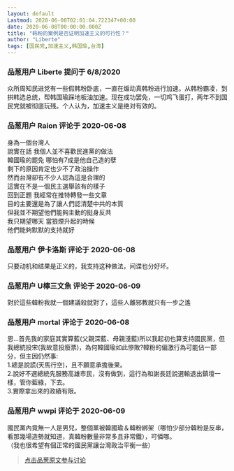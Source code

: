 ```yaml
---
layout: default
Lastmod: 2020-06-08T02:01:04.722347+00:00
date: 2020-06-08T00:00:00.000Z
title: "韩粉的案例是否证明加速主义的可行性？"
author: "Liberte"
tags: [国民党,加速主义,韩国瑜,台湾]
---
```



### 品葱用户 **Liberte** 提问于 6/8/2020
    
众所周知民进党有一些假韩粉卧底，一直在煽动真韩粉进行加速。从韩粉霸凌，到拱韩选总统，帮韩国瑜踩地板油加速。现在成功罢免，一切鸡飞蛋打，两年不到国民党就被彻底玩残。个人认为，加速主义是绝对有效的。
    
                

### 品葱用户 **Raion** 评论于 2020-06-08
        
身為一個台灣人  
說實在話 我個人並不喜歡民進黨的做法  
韓國瑜的罷免 哪怕有7成是他自己造的孽  
剩下的原因肯定也少不了政治操作  
然而台灣卻有不少人認為這是合理的  
這實在不是一個民主選舉該有的樣子  
回到正題 我經常在推特轉發一些文章  
目的主要還是為了讓人們認清楚中共的本質  
但我並不期望他們能夠主動的挺身反共  
我只期望哪天 當狼煙升起的時候  
他們能夠默默的支持就好
        
                

### 品葱用户 **伊卡洛斯** 评论于 2020-06-08
        
只要动机和结果是正义的，我支持这种做法，间谍也分好坏。
        
                

### 品葱用户 **U檸三文魚** 评论于 2020-06-09
        
對於這些韓粉我就一個建議殺就對了，這些人離邪教就只有一步之遙
        
                

### 品葱用户 **mortal** 评论于 2020-06-08
        
恩...首先我的家庭其實算藍(父親深藍、母親淺藍)所以我起初也算支持國民黨，但我總統投宋(我故意投廢票)，為何韓國瑜如此慘敗?韓粉的偏激行為可能佔一部分，但主因仍然事:  
1.總是說謊(天馬行空)，且不願意承擔後果。  
2.說好不選總統先服務高雄市民，沒有做到，這行為和謝長廷說選輸退出鎮壇一樣，管你藍綠，下去。  
3.實際拿出來的政績有限。
        
                

### 品葱用户 **wwpi** 评论于 2020-06-09
        
國民黨內竟無一人是男兒，整個黨被韓國瑜＆韓粉綁架（哪怕少部分韓粉是反串，看那幾場造勢就知道，真韓粉數量非常多且非常鐵），可憐哪。  
（我也很希望有個正常的國民黨讓台灣政治平衡一些）
        
                





> [点击品葱原文参与讨论](https://pincong.rocks/question/26930)

